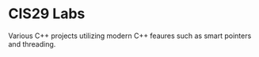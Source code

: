 # CIS29 Labs

Various C++ projects utilizing modern C++ feaures such as smart pointers and threading. 
